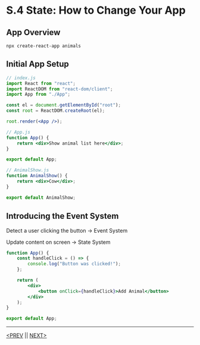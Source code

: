 # S.4 State: How to Change Your App

## App Overview

`npx create-react-app animals`

## Initial App Setup

```jsx
// index.js
import React from "react";
import ReactDOM from "react-dom/client";
import App from "./App";

const el = document.getElementById("root");
const root = ReactDOM.createRoot(el);

root.render(<App />);
```

```jsx
// App.js
function App() {
	return <div>Show animal list here</div>;
}

export default App;
```

```jsx
// AnimalShow.js
function AnimalShow() {
	return <div>Cow</div>;
}

export default AnimalShow;
```

## Introducing the Event System

Detect a user clicking the button → Event System

Update content on screen → State System

```jsx
function App() {
	const handleClick = () => {
		console.log("Button was clicked!");
	};

	return (
		<div>
			<button onClick={handleClick}>Add Animal</button>
		</div>
	);
}

export default App;
```

---

[<PREV](./230115.md) || [NEXT>](./230116.md)
